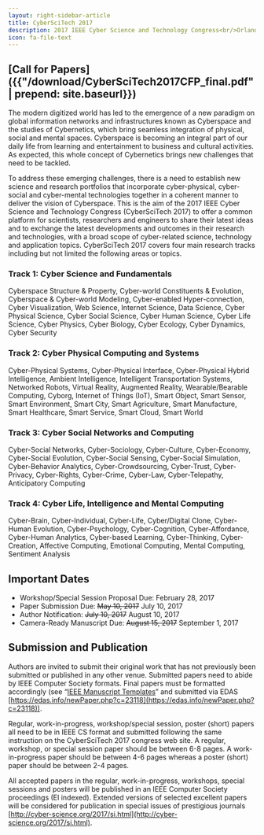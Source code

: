 ```yaml
---
layout: right-sidebar-article
title: CyberSciTech 2017
description: 2017 IEEE Cyber Science and Technology Congress<br/>Orlando, USA, November 6-10, 2017
icon: fa-file-text
---
```


## [Call for Papers]({{"/download/CyberSciTech2017CFP_final.pdf" | prepend: site.baseurl}})

The modern digitized world has led to the emergence of a new paradigm on global information networks and infrastructures known as Cyberspace and the studies of Cybernetics, which bring seamless integration of physical, social and mental spaces. Cyberspace is becoming an integral part of our daily life from learning and entertainment to business and cultural activities. As expected, this whole concept of Cybernetics brings new challenges that need to be tackled.

To address these emerging challenges, there is a need to establish new science and research portfolios that incorporate cyber-physical, cyber-social and cyber-mental technologies together in a coherent manner to deliver the vision of Cyberspace. This is the aim of the 2017 IEEE Cyber Science and Technology Congress (CyberSciTech 2017) to offer a common platform for scientists, researchers and engineers to share their latest ideas and to exchange the latest developments and outcomes in their research and technologies, with a broad scope of cyber-related science, technology and application topics. CyberSciTech 2017 covers four main research tracks including but not limited the following areas or topics. 

### Track 1: Cyber Science and Fundamentals

Cyberspace Structure & Property, Cyber-world Constituents & Evolution, Cyberspace & Cyber-world Modeling, Cyber-enabled Hyper-connection, Cyber Visualization, Web Science, Internet Science, Data Science, Cyber Physical Science, Cyber Social Science, Cyber Human Science, Cyber Life Science, Cyber Physics, Cyber Biology, Cyber Ecology, Cyber Dynamics, Cyber Security

### Track 2: Cyber Physical Computing and Systems

Cyber-Physical Systems, Cyber-Physical Interface, Cyber-Physical Hybrid Intelligence, Ambient Intelligence, Intelligent Transportation Systems, Networked Robots, Virtual Reality, Augmented Reality, Wearable/Bearable Computing, Cyborg, Internet of Things (IoT), Smart Object, Smart Sensor, Smart Environment, Smart City, Smart Agriculture, Smart Manufacture, Smart Healthcare, Smart Service, Smart Cloud, Smart World

### Track 3: Cyber Social Networks and Computing

Cyber-Social Networks, Cyber-Sociology, Cyber-Culture, Cyber-Economy, Cyber-Social Evolution, Cyber-Social Sensing, Cyber-Social Simulation, Cyber-Behavior Analytics, Cyber-Crowdsourcing, Cyber-Trust, Cyber-Privacy, Cyber-Rights, Cyber-Crime, Cyber-Law, Cyber-Telepathy, Anticipatory Computing

### Track 4: Cyber Life, Intelligence and Mental Computing 

Cyber-Brain, Cyber-Individual, Cyber-Life, Cyber/Digital Clone, Cyber-Human Evolution, Cyber-Psychology, Cyber-Cognition, Cyber-Affordance, Cyber-Human Analytics, Cyber-based Learning, Cyber-Thinking, Cyber-Creation, Affective Computing, Emotional Computing, Mental Computing, Sentiment Analysis

## Important Dates

- Workshop/Special Session Proposal Due: February 28, 2017
- Paper Submission Due: ~~May 10, 2017~~ July 10, 2017
- Author Notification: ~~July 10, 2017~~ August 10, 2017
- Camera-Ready Manuscript Due: ~~August 15, 2017~~ September 1, 2017

## Submission and Publication

Authors are invited to submit their original work that has not previously been submitted or published in any other venue. Submitted papers need to abide by IEEE Computer Society formats. Final papers must be formatted accordingly (see “[IEEE Manuscript Templates](http://cyber-science.org/2017/si.html)” and submitted via EDAS [https://edas.info/newPaper.php?c=23118](https://edas.info/newPaper.php?c=23118)). 

Regular, work-in-progress, workshop/special session, poster (short) papers all need to be in IEEE CS format and submitted following the same instruction on the CyberSciTech 2017 congress web site. A regular, workshop, or special session paper should be between 6-8 pages. A work-in-progress paper should be between 4-6 pages whereas a poster (short) paper should be between 2-4 pages. 

All accepted papers in the regular, work-in-progress, workshops, special sessions and posters will be published in an IEEE Computer Society proceedings (EI indexed). Extended versions of selected excellent papers will be considered for publication in special issues of prestigious journals [http://cyber-science.org/2017/si.html](http://cyber-science.org/2017/si.html).
